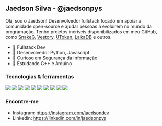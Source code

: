 ## **Jaedson Silva - @jaedsonpys**

<!-- [![Anurag's GitHub stats](https://github-readme-stats.vercel.app/api?username=jaedsonpys&line_height=24&include_all_commits=false&count_private=true&hide=contribs&show_icons=true&theme=onedark)](https://github.com/anuraghazra/github-readme-stats)
[![Top Langs](https://github-readme-stats.vercel.app/api/top-langs/?username=jaedsonpys&theme=onedark&layout=compact&card_width=250)](https://github.com/anuraghazra/github-readme-stats) -->

Olá, sou o Jaedson! Desenvolvedor fullstack focado em apoiar a comunidade open-source e ajudar pessoas a evoluirem no mundo da programação. Tenho projetos incríveis disponibilizados em meu GitHub, como [SnakeG](https://github.com/jaedsonpys/snakeg), [Vestory](https://github.com/jaedsonpys/vestory), [UToken](https://github.com/jaedsonpys/utoken), [LaikaDB](https://github.com/jaedsonpys/laikadb) e outros.

* 👾 Fullstack Dev
* 🐍 Desenvolvedor Python, Javascript
* 🔐 Curioso em Segurança da Informação
* 🎯 Estudando C++ e Arduíno

### Tecnologias & ferramentas

![](https://img.shields.io/badge/OS-Linux-informational?style=flat&logo=linux&logoColor=white&color=8a6eb1)
![](https://img.shields.io/badge/Version%20Control-Git-informational?style=flat&logo=git&logoColor=white&color=8a6eb1)
![](https://img.shields.io/badge/IDE-PyCharm-informational?style=flat&logo=pycharm&logoColor=white&color=8a6eb1)
![](https://img.shields.io/badge/Lang-Python-informational?style=flat&logo=python&logoColor=white&color=8a6eb1)
![](https://img.shields.io/badge/Lang-Javascript-informational?style=flat&logo=javascript&logoColor=white&color=8a6eb1)
![](https://img.shields.io/badge/Lang-C++-informational?style=flat&logo=cplusplus&logoColor=white&color=8a6eb1)
![](https://img.shields.io/badge/Lib-React.js-informational?style=flat&logo=react&logoColor=white&color=8a6eb1)
![](https://img.shields.io/badge/Database-MySQL-informational?style=flat&logo=mysql&logoColor=white&color=8a6eb1)
![](https://img.shields.io/badge/Framework-Flask-informational?style=flat&logo=flask&logoColor=white&color=8a6eb1)
![](https://img.shields.io/badge/Lang-typescript-informational?style=flat&logo=typescript&logoColor=white&color=8a6eb1)

<!-- ## Conhecimento

 <img src="https://cdn.jsdelivr.net/gh/devicons/devicon/icons/javascript/javascript-original.svg" height='35px'/> <img src="https://cdn.jsdelivr.net/gh/devicons/devicon/icons/react/react-original.svg" height='35px'/> <img src="https://cdn.jsdelivr.net/gh/devicons/devicon/icons/typescript/typescript-original.svg" height='35px'/> <img src="https://cdn.jsdelivr.net/gh/devicons/devicon/icons/nodejs/nodejs-original.svg" height='35px'/> <img src="https://cdn.jsdelivr.net/gh/devicons/devicon/icons/firebase/firebase-plain.svg" height='35px'/> -->

### Encontre-me

- Instagram: https://instagram.com/jaedsondev
- Linkedin: https://linkedin.com/in/jaedsonpys
